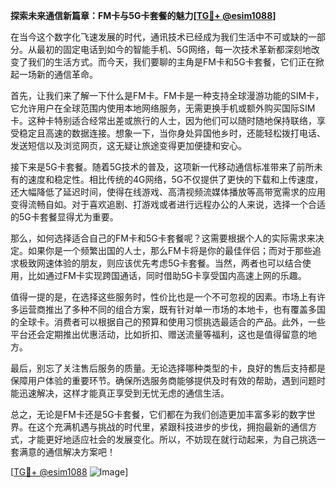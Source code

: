 **探索未来通信新篇章：FM卡与5G卡套餐的魅力[[TG💪+ @esim1088](https://t.me/s/esim1088)]**

在当今这个数字化飞速发展的时代，通讯技术已经成为我们生活中不可或缺的一部分。从最初的固定电话到如今的智能手机、5G网络，每一次技术革新都深刻地改变了我们的生活方式。而今天，我们要聊的主角是FM卡和5G卡套餐，它们正在掀起一场新的通信革命。

首先，让我们来了解一下什么是FM卡。FM卡是一种支持全球漫游功能的SIM卡，它允许用户在全球范围内使用本地网络服务，无需更换手机或额外购买国际SIM卡。这种卡特别适合经常出差或旅行的人士，因为他们可以随时随地保持联络，享受稳定且高速的数据连接。想象一下，当你身处异国他乡时，还能轻松拨打电话、发送短信以及浏览网页，这无疑让旅途变得更加便捷和安心。

接下来是5G卡套餐。随着5G技术的普及，这项新一代移动通信标准带来了前所未有的速度和稳定性。相比传统的4G网络，5G不仅提供了更快的下载和上传速度，还大幅降低了延迟时间，使得在线游戏、高清视频流媒体播放等高带宽需求的应用变得流畅自如。对于喜欢追剧、打游戏或者进行远程办公的人来说，选择一个合适的5G卡套餐显得尤为重要。

那么，如何选择适合自己的FM卡和5G卡套餐呢？这需要根据个人的实际需求来决定。如果你是一个频繁出国的人士，那么FM卡将是你的最佳伴侣；而对于那些追求极致网速体验的朋友，则应该优先考虑5G卡套餐。当然，两者也可以结合使用，比如通过FM卡实现跨国通话，同时借助5G卡享受国内高速上网的乐趣。

值得一提的是，在选择这些服务时，性价比也是一个不可忽视的因素。市场上有许多运营商推出了多种不同的组合方案，既有针对单一市场的本地卡，也有覆盖多国的全球卡。消费者可以根据自己的预算和使用习惯挑选最适合的产品。此外，一些平台还会定期推出优惠活动，比如折扣、赠送流量等福利，这也是值得留意的地方。

最后，别忘了关注售后服务的质量。无论选择哪种类型的卡，良好的售后支持都是保障用户体验的重要环节。确保所选服务商能够提供及时有效的帮助，遇到问题时能迅速解决，这样才能真正享受到无忧无虑的通信生活。

总之，无论是FM卡还是5G卡套餐，它们都在为我们创造更加丰富多彩的数字世界。在这个充满机遇与挑战的时代里，紧跟科技进步的步伐，拥抱最新的通信方式，才能更好地适应社会的发展变化。所以，不妨现在就行动起来，为自己挑选一套满意的通信解决方案吧！

[[TG💪+ @esim1088](https://t.me/s/esim1088) ![Image](https://i.postimg.cc/4NQfJmqS/Snipaste-2025-05-13-00-14-12.png)]